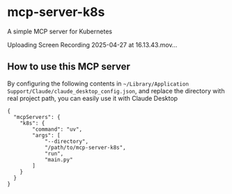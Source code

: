 # mcp-server-k8s
A simple MCP server for Kubernetes

Uploading Screen Recording 2025-04-27 at 16.13.43.mov…



## How to use this MCP server
By configuring the following contents in `~/Library/Application Support/Claude/claude_desktop_config.json`, and replace the directory with real project path, you can easily use it with Claude Desktop
```
{
  "mcpServers": {
    "k8s": {
        "command": "uv",
        "args": [
            "--directory",
            "/path/to/mcp-server-k8s",
            "run",
            "main.py"
        ]
    }
  }
}
```

